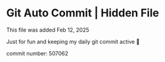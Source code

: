 # Git Auto Commit | Hidden File

This file was added Feb 12, 2025

Just for fun and keeping my daily git commit active 🤪

commit number: 507062
